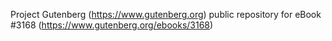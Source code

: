 Project Gutenberg (https://www.gutenberg.org) public repository for eBook #3168 (https://www.gutenberg.org/ebooks/3168)
